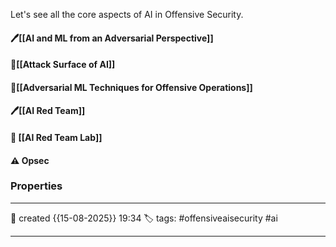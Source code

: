 
Let's see all the core aspects of AI in Offensive Security.

#### 🖊️[[AI and ML from an Adversarial Perspective]]
#### 📔[[Attack Surface of AI]]
####  📗[[Adversarial ML Techniques for Offensive Operations]]
#### 🖊️[[AI Red Team]]
#### 📔 [[AI Red Team Lab]]


#### ⚠ Opsec




### Properties
---
📆 created   {{15-08-2025}} 19:34
🏷️ tags: #offensiveaisecurity #ai

---

